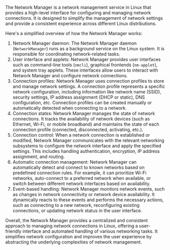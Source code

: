 The Network Manager is a network management service in Linux that provides a high-level interface for configuring and managing network connections. It is designed to simplify the management of network settings and provide a consistent experience across different Linux distributions.

Here's a simplified overview of how the Network Manager works:

1. Network Manager daemon: The Network Manager daemon (`NetworkManager`) runs as a background service on the Linux system. It is responsible for coordinating network-related tasks.
2. User interface and applets: Network Manager provides user interfaces such as command-line tools (`nmcli`), graphical frontends (`nm-applet`), and system tray applets. These interfaces allow users to interact with Network Manager and configure network connections.
3. Connection profiles: Network Manager uses connection profiles to store and manage network settings. A connection profile represents a specific network configuration, including information like network name (SSID), security settings, IP address assignment (DHCP or static), DNS configuration, etc. Connection profiles can be created manually or automatically detected when connecting to a network.
4. Connection states: Network Manager manages the state of network connections. It tracks the availability of network devices (such as Ethernet, Wi-Fi, or mobile broadband) and maintains the state of each connection profile (connected, disconnected, activating, etc.).
5. Connection control: When a network connection is established or modified, Network Manager communicates with the relevant networking subsystems to configure the network interface and apply the specified settings. This includes handling authentication, encryption, IP address assignment, and routing.
6. Automatic connection management: Network Manager can automatically detect and connect to known networks based on predefined connection rules. For example, it can prioritize Wi-Fi networks, auto-connect to a preferred network when available, or switch between different network interfaces based on availability.
7. Event-based handling: Network Manager monitors network events, such as changes in network connectivity or network device availability. It dynamically reacts to these events and performs the necessary actions, such as connecting to a new network, reconfiguring existing connections, or updating network status in the user interface.

Overall, the Network Manager provides a centralized and consistent approach to managing network connections in Linux, offering a user-friendly interface and automated handling of various networking tasks. It simplifies network configuration and improves the user experience by abstracting the underlying complexities of network management.